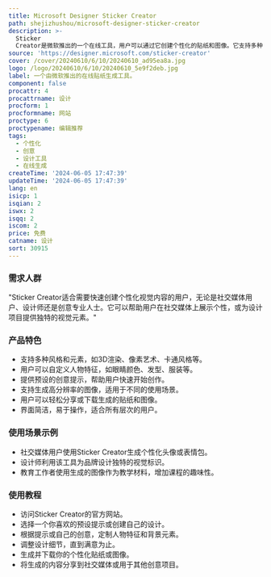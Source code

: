 ```yaml
---
title: Microsoft Designer Sticker Creator
path: shejizhushou/microsoft-designer-sticker-creator
description: >-
  Sticker
  Creator是微软推出的一个在线工具，用户可以通过它创建个性化的贴纸和图像。它支持多种风格和元素，如3D渲染、像素艺术、卡通风格等，用户可以根据自己的需求生成独特的视觉内容。该工具的背景是微软致力于提供创新的设计解决方案，以满足用户在数字媒体和创意表达方面的需求。
source: 'https://designer.microsoft.com/sticker-creator'
cover: /cover/20240610/6/10/20240610_ad95ea8a.jpg
logo: /logo/20240610/6/10/20240610_5e9f2deb.jpg
label: 一个由微软推出的在线贴纸生成工具。
component: false
procattr: 4
procattrname: 设计
procform: 1
procformname: 网站
proctype: 6
proctypename: 编辑推荐
tags:
  - 个性化
  - 创意
  - 设计工具
  - 在线生成
createTime: '2024-06-05 17:47:39'
updateTime: '2024-06-05 17:47:39'
lang: en
isicp: 1
isqian: 2
iswx: 2
isqq: 2
iscom: 2
price: 免费
catname: 设计
sort: 30915
---
```




### 需求人群
"Sticker Creator适合需要快速创建个性化视觉内容的用户，无论是社交媒体用户、设计师还是创意专业人士。它可以帮助用户在社交媒体上展示个性，或为设计项目提供独特的视觉元素。"

### 产品特色
* 支持多种风格和元素，如3D渲染、像素艺术、卡通风格等。
* 用户可以自定义人物特征，如眼睛颜色、发型、服装等。
* 提供预设的创意提示，帮助用户快速开始创作。
* 支持生成高分辨率的图像，适用于不同的使用场景。
* 用户可以轻松分享或下载生成的贴纸和图像。
* 界面简洁，易于操作，适合所有层次的用户。

### 使用场景示例
* 社交媒体用户使用Sticker Creator生成个性化头像或表情包。
* 设计师利用该工具为品牌设计独特的视觉标识。
* 教育工作者使用生成的图像作为教学材料，增加课程的趣味性。

### 使用教程
* 访问Sticker Creator的官方网站。
* 选择一个你喜欢的预设提示或创建自己的设计。
* 根据提示或自己的创意，定制人物特征和背景元素。
* 调整设计细节，直到满意为止。
* 生成并下载你的个性化贴纸或图像。
* 将生成的内容分享到社交媒体或用于其他创意项目。

  
